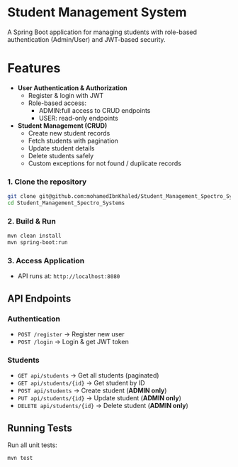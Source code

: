 # Student Management System
A Spring Boot application for managing students with role-based authentication (Admin/User) and JWT-based security.

# Features


- **User Authentication & Authorization**
  -  Register & login with JWT
  - Role-based access:
    - ADMIN:full access to CRUD endpoints
    - USER: read-only endpoints
- **Student Management (CRUD)**
    - Create new student records
    - Fetch students with pagination
    - Update student details
    - Delete students safely
    - Custom exceptions for not found / duplicate records
### 1. Clone the repository
```bash
git clone git@github.com:mohamedIbnKhaled/Student_Management_Spectro_Systems.git
cd Student_Management_Spectro_Systems
```
### 2. Build & Run
```bash
mvn clean install
mvn spring-boot:run
```

### 3. Access Application
- API runs at: `http://localhost:8080`
##  API Endpoints

### Authentication
- `POST /register` → Register new user  
- `POST /login` → Login & get JWT token  

### Students
- `GET api/students` → Get all students (paginated)  
- `GET api/students/{id}` → Get student by ID  
- `POST api/students` → Create student (**ADMIN only**)  
- `PUT api/students/{id}` → Update student (**ADMIN only**)  
- `DELETE api/students/{id}` → Delete student (**ADMIN only**)  

##  Running Tests
Run all unit tests:
```bash
mvn test
```